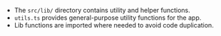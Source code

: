 - The `src/lib/` directory contains utility and helper functions.
- `utils.ts` provides general-purpose utility functions for the app.
- Lib functions are imported where needed to avoid code duplication. 